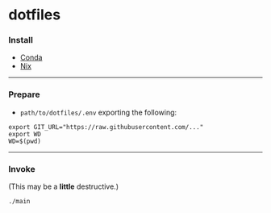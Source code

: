 # dotfiles

### Install
 * [Conda](https://anaconda.org/)
 * [Nix](https://nixos.org/nix/)

---
### Prepare
 * `path/to/dotfiles/.env` exporting the following:

```
export GIT_URL="https://raw.githubusercontent.com/..."
export WD
WD=$(pwd)
```

---
### Invoke
(This may be a **little** destructive.)
```
./main
```
